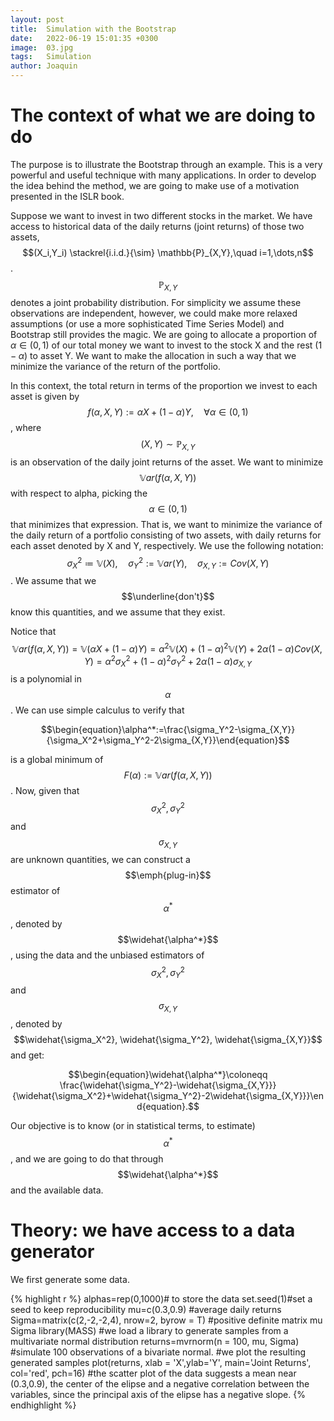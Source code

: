 ```yaml
---
layout: post
title:  Simulation with the Bootstrap
date:   2022-06-19 15:01:35 +0300
image:  03.jpg
tags:   Simulation
author: Joaquin
---
```



# The context of what we are doing to do

The purpose is to illustrate the Bootstrap through an example. This is a very powerful and useful technique with many applications. In order to develop the idea behind the method, we are going to make use of a motivation presented in the ISLR book. 

Suppose we want to invest in two different stocks in the market. We have access to historical data of the daily returns (joint returns) of those two assets, $$(X_i,Y_i) \stackrel{i.i.d.}{\sim} \mathbb{P}_{X,Y},\quad i=1,\dots,n$$. $$\mathbb{P}_{X,Y}$$ denotes a joint probability distribution. For simplicity we assume these observations are independent, however, we could make more relaxed assumptions (or use a more sophisticated Time Series Model) and Bootstrap still provides the magic. We are going to allocate a proportion of $\alpha\in (0,1)$ of our total money we want to invest to the stock X and the rest ($1-\alpha$) to asset Y. We want to make the allocation in such a way that we minimize the variance of the return of the portfolio.

In this context, the total return in terms of the proportion we invest to each asset is given by $$f(\alpha, X, Y):= \alpha X+(1-\alpha)Y, \quad \forall \alpha \in (0,1)$$ , where $$(X,Y) \sim \mathbb{P}_{X,Y}$$ is an observation of the daily joint returns of the asset. We want to minimize $$\mathbb{V}ar(f(\alpha, X, Y))$$ with respect to alpha, picking the $$\alpha \in (0,1)$$ that minimizes that expression. That is, we want to minimize the  variance of the daily return of a portfolio consisting of two assets, with daily returns for each asset denoted by X and Y, respectively. We use the following notation: $$\sigma_X^2 \coloneqq \mathbb{V}(X),\quad \sigma_Y^2:=\mathbb{V}ar(Y), \quad \sigma_{X,Y}:=Cov(X,Y)$$. We assume that we $$\underline{don't}$$ know this quantities, and we assume that they exist.



Notice that $$\mathbb{V}ar(f(\alpha, X, Y))=\mathbb{V}(\alpha X+(1-\alpha)Y)= \alpha^2\mathbb{V}(X)+(1-\alpha)^2\mathbb{V}(Y)+2\alpha(1-\alpha)Cov(X,Y)= \alpha^2\sigma_X^2+(1-\alpha)^2\sigma_Y^2+2\alpha(1-\alpha)\sigma_{X,Y}$$ is a polynomial in $$\alpha$$. We can use simple calculus to verify that 


$$\begin{equation}\alpha^*:=\frac{\sigma_Y^2-\sigma_{X,Y}}{\sigma_X^2+\sigma_Y^2-2\sigma_{X,Y}}\end{equation}$$


is a global minimum of $$F(\alpha):=\mathbb{V}ar(f(\alpha, X, Y))$$.  Now, given that $$\sigma_X^2, \sigma_Y^2$$ and $$\sigma_{X,Y}$$ are unknown quantities, we can construct a $$\emph{plug-in}$$ estimator of $$\alpha^*$$, denoted by $$\widehat{\alpha^*}$$,
using the data and the unbiased estimators of $$\sigma_X^2, \sigma_Y^2$$ and $$\sigma_{X,Y}$$, denoted by $$\widehat{\sigma_X^2}, \widehat{\sigma_Y^2}, \widehat{\sigma_{X,Y}}$$ and get:

$$\begin{equation}\widehat{\alpha^*}\coloneqq \frac{\widehat{\sigma_Y^2}-\widehat{\sigma_{X,Y}}}{\widehat{\sigma_X^2}+\widehat{\sigma_Y^2}-2\widehat{\sigma_{X,Y}}}\end{equation}.$$




Our objective is to  know (or in statistical terms, to estimate)  $$\alpha^*$$, and we are going to do that through $$\widehat{\alpha^*}$$ and the available data.

# Theory: we have access to a data generator

We first generate some data.


{% highlight r %}
alphas=rep(0,1000)# to store the data
set.seed(1)#set a seed to keep reproducibility
mu=c(0.3,0.9) #average daily returns
Sigma=matrix(c(2,-2,-2,4), nrow=2,  byrow = T) #positive definite matrix
mu
Sigma
library(MASS) #we load a library to generate samples from a multivariate normal distribution
returns=mvrnorm(n = 100, mu, Sigma) #simulate 100 observations of a bivariate normal.
#we plot the resulting generated samples
plot(returns, xlab = 'X',ylab='Y', main='Joint Returns', col='red', pch=16)
#the scatter plot of the data  suggests a mean near (0.3,0.9), the center of the elipse and a negative correlation between the variables, since the principal axis of the elipse has a negative slope.
{% endhighlight %}



